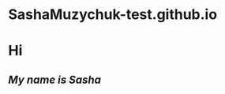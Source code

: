 # SashaMuzychuk-test.github.io
<html>
 <body>
  <h1>Hi</h1>
  <h2><em>My name is Sasha</em></h2>
<body>
<html>
